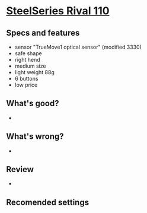 # [SteelSeries Rival 110](https://steelseries.com/gaming-mice/rival-110)

## Specs and features
- sensor "TrueMove1 optical sensor" (modified 3330)
- safe shape
- right hend
- medium size
- light weight 88g
- 6 buttons
- low price

## What's good?
-

## What's wrong?
-

## Review
- 

## Recomended settings
